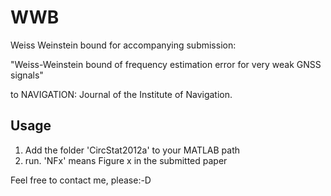 # WWB
Weiss Weinstein bound for accompanying submission:

 "Weiss-Weinstein bound of frequency estimation error for very weak GNSS signals"
 
to NAVIGATION: Journal of the Institute of Navigation.

## Usage
1. Add the folder 'CircStat2012a' to your MATLAB path
2. run. 'NFx' means Figure x in the submitted paper

Feel free to contact me, please:-D 
